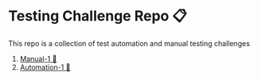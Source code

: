 # Testing Challenge Repo :clipboard:

This repo is a collection of test automation and manual testing challenges

1. [Manual-1 :walking:](manual-1.md)  
1. [Automation-1 :running:](automation-1.md)  



